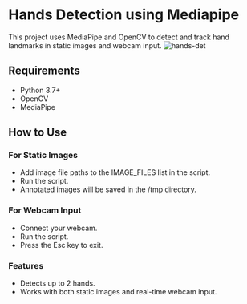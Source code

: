 # Hands Detection using Mediapipe

This project uses MediaPipe and OpenCV to detect and track hand landmarks in static images and webcam input.
![hands-det](https://github.com/user-attachments/assets/d156afa8-2d8f-4a62-8900-3e3625d8a45e)

## Requirements

- Python 3.7+
- OpenCV
- MediaPipe

## How to Use

### For Static Images
- Add image file paths to the IMAGE_FILES list in the script.
- Run the script.
- Annotated images will be saved in the /tmp directory.

### For Webcam Input
- Connect your webcam.
- Run the script.
- Press the Esc key to exit.

### Features
- Detects up to 2 hands.
- Works with both static images and real-time webcam input.
